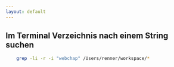 ```yaml
---
layout: default
---
```


## Im Terminal Verzeichnis nach einem String suchen

~~~ bash
    grep -li -r -i "webchap" /Users/renner/workspace/*
~~~
